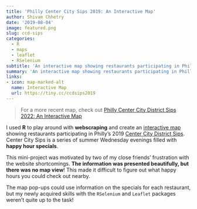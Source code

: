 ```yaml
---
title: 'Philly Center City Sips 2019: An Interactive Map'
author: Shivam Chhetry
date: '2019-08-04'
image: featured.png
slug: ccd-sips
categories:
  - R
  - maps
  - leaflet
  - RSelenium
subtitle: 'An interactive map showing restaurants participating in Philly’s Center City District Sips 2019.'
summary: 'An interactive map showing restaurants participating in Philly’s Center City District Sips 2019.'
links:
- icon: map-marked-alt
  name: Interactive Map
  url: https://tiny.cc/ccdsips2019
---
```


<script src="{{< blogdown/postref >}}index_files/htmlwidgets/htmlwidgets.js"></script>
<script src="{{< blogdown/postref >}}index_files/jquery/jquery.min.js"></script>
<link href="{{< blogdown/postref >}}index_files/leaflet/leaflet.css" rel="stylesheet" />
<script src="{{< blogdown/postref >}}index_files/leaflet/leaflet.js"></script>
<link href="{{< blogdown/postref >}}index_files/leafletfix/leafletfix.css" rel="stylesheet" />
<script src="{{< blogdown/postref >}}index_files/proj4/proj4.min.js"></script>
<script src="{{< blogdown/postref >}}index_files/Proj4Leaflet/proj4leaflet.js"></script>
<link href="{{< blogdown/postref >}}index_files/rstudio_leaflet/rstudio_leaflet.css" rel="stylesheet" />
<script src="{{< blogdown/postref >}}index_files/leaflet-binding/leaflet.js"></script>
<script src="{{< blogdown/postref >}}index_files/leaflet-providers/leaflet-providers_1.9.0.js"></script>
<script src="{{< blogdown/postref >}}index_files/leaflet-providers-plugin/leaflet-providers-plugin.js"></script>
<link href="{{< blogdown/postref >}}index_files/lfx-fullscreen/lfx-fullscreen-prod.css" rel="stylesheet" />
<script src="{{< blogdown/postref >}}index_files/lfx-fullscreen/lfx-fullscreen-prod.js"></script>

> For a more recent map, check out [Philly Center City District Sips 2022: An Interactive Map](/blog/2022-ccd-sips/)

I used **R** to play around with **webscraping** and create an [interactive map](http://tiny.cc/ccdsips2019) showing restaurants participating in Philly’s 2019 [Center City District Sips](https://web.archive.org/web/20190625050339/https://centercityphila.org/explore-center-city/ccdsips). Center City Sips is a series of summer Wednesday evenings filled with **happy hour specials**.

This mini-project was motivated by two of my close friends’ frustration with the website shortcomings. **The information was presented beautifully, but there was no map view**! This made it difficult to figure out what happy hours you could check out nearby.

The map pop-ups could use information on the specials for each restaurant, but my newly acquired skills with the `RSelenium` and `Leaflet` packages weren’t quite up to the task!

<!--<div style="align: center; margin-left: -150px;"> <iframe src="CCDSips2019.html" width="1000px" height="900px" frameborder="0"></iframe> </div>-->
<div id="htmlwidget-1" style="width:100%;height:480px;" class="leaflet html-widget"></div>
<script type="application/json" data-for="htmlwidget-1">{"x":{"options":{"crs":{"crsClass":"L.CRS.EPSG3857","code":null,"proj4def":null,"projectedBounds":null,"options":{}},"fullscreenControl":{"position":"topleft","pseudoFullscreen":false}},"calls":[{"method":"addCircles","args":[[39.9499059,39.9501977,39.9507775,39.948896,39.9514528,39.9467246,39.951728,39.9506007,39.954055,39.950734,39.9489334,39.9490852,39.9484223,39.9482572,39.9500946,39.950472,39.9520979,39.9511992,39.948589,39.9554408,39.9511145,39.9495163,39.9547003,39.954703,39.9556951,39.9557404,39.9519308,39.948294,39.9491023,39.951001,39.9524886,39.954126,39.9492225,39.9482572,39.952616,39.948588,39.949742,39.9505151,39.9484988,39.9515219,39.9506506,39.9512789,39.9521961,39.9505301,39.947687,39.9485389,39.9502943,39.9516839,39.9556688,39.9518233,39.9492661,39.9502786,39.9496529,39.9468512,39.9559201,39.948462,39.9503869,39.9529111,39.9489949,39.9543942],[-75.1615181,-75.1666453,-75.1683832,-75.1611319,-75.16428,-75.1652166,-75.160437,-75.1703389,-75.1575729,-75.174269,-75.1595088,-75.1678993,-75.1692901,-75.1666681,-75.1610364,-75.1625679,-75.1748987,-75.1706583,-75.1639661,-75.1665085,-75.17157,-75.1617205,-75.1718208,-75.1684962,-75.1698145,-75.1683553,-75.1704529,-75.1519511,-75.1543329,-75.16874,-75.1651258,-75.1736619,-75.1531472,-75.1666681,-75.159445,-75.1658929,-75.160578,-75.1693813,-75.1631093,-75.1667137,-75.1668022,-75.1695181,-75.1595214,-75.1668181,-75.1665446,-75.1620259,-75.150981,-75.1595201,-75.1708177,-75.173394,-75.1524885,-75.1669645,-75.1517006,-75.1623589,-75.1683168,-75.162526,-75.1671925,-75.1710457,-75.1663033,-75.1698496],8,null,null,{"interactive":true,"className":"","stroke":true,"color":"olivedrab","weight":5,"opacity":0.5,"fill":true,"fillColor":"olivedrab","fillOpacity":0.6},["<h2 style='border-bottom: thin dotted #43464C;\n    padding-bottom:4px; margin-bottom:4px;\n    font-family: Tahoma, Geneva, sans-serif;\n    color:#43464C;'> 1225 Raw Sushi and Sake Lounge <\/h2>\n    <h3 style=font-family: Tahoma, Geneva, sans-serif;\n    color:#9197A6;'> 1225 Sansom St, Philadelphia, PA 19102 <\/h3>","<h2 style='border-bottom: thin dotted #43464C;\n    padding-bottom:4px; margin-bottom:4px;\n    font-family: Tahoma, Geneva, sans-serif;\n    color:#43464C;'> 1518 Bar and Grill <\/h2>\n    <h3 style=font-family: Tahoma, Geneva, sans-serif;\n    color:#9197A6;'> 1518 Sansom St, Philadelphia, PA 19102 <\/h3>","<h2 style='border-bottom: thin dotted #43464C;\n    padding-bottom:4px; margin-bottom:4px;\n    font-family: Tahoma, Geneva, sans-serif;\n    color:#43464C;'> Abe Fisher <\/h2>\n    <h3 style=font-family: Tahoma, Geneva, sans-serif;\n    color:#9197A6;'> 1623 Sansom St, Philadephia, PA 19103 <\/h3>","<h2 style='border-bottom: thin dotted #43464C;\n    padding-bottom:4px; margin-bottom:4px;\n    font-family: Tahoma, Geneva, sans-serif;\n    color:#43464C;'> Aki Nom Nom <\/h2>\n    <h3 style=font-family: Tahoma, Geneva, sans-serif;\n    color:#9197A6;'> 1210 Walnut St, Philadelphia, PA 19107 <\/h3>","<h2 style='border-bottom: thin dotted #43464C;\n    padding-bottom:4px; margin-bottom:4px;\n    font-family: Tahoma, Geneva, sans-serif;\n    color:#43464C;'> Aqimero <\/h2>\n    <h3 style=font-family: Tahoma, Geneva, sans-serif;\n    color:#9197A6;'> 10 S Broad St, Philadephia, PA 19102 <\/h3>","<h2 style='border-bottom: thin dotted #43464C;\n    padding-bottom:4px; margin-bottom:4px;\n    font-family: Tahoma, Geneva, sans-serif;\n    color:#43464C;'> Balcony Bar at the Kimmel Center <\/h2>\n    <h3 style=font-family: Tahoma, Geneva, sans-serif;\n    color:#9197A6;'> 300 S Broad St, Philadelphia, PA 19102 <\/h3>","<h2 style='border-bottom: thin dotted #43464C;\n    padding-bottom:4px; margin-bottom:4px;\n    font-family: Tahoma, Geneva, sans-serif;\n    color:#43464C;'> Bank and Bourbon <\/h2>\n    <h3 style=font-family: Tahoma, Geneva, sans-serif;\n    color:#9197A6;'> 1200 Market St, Philadephia, PA 19107 <\/h3>","<h2 style='border-bottom: thin dotted #43464C;\n    padding-bottom:4px; margin-bottom:4px;\n    font-family: Tahoma, Geneva, sans-serif;\n    color:#43464C;'> Bar Bombon <\/h2>\n    <h3 style=font-family: Tahoma, Geneva, sans-serif;\n    color:#9197A6;'> 133 S 18th St, Philadephia, PA 19103 <\/h3>","<h2 style='border-bottom: thin dotted #43464C;\n    padding-bottom:4px; margin-bottom:4px;\n    font-family: Tahoma, Geneva, sans-serif;\n    color:#43464C;'> Bar-Ly Chinatown <\/h2>\n    <h3 style=font-family: Tahoma, Geneva, sans-serif;\n    color:#9197A6;'> 101 N 11th St, Philadelphia, PA 19107 <\/h3>","<h2 style='border-bottom: thin dotted #43464C;\n    padding-bottom:4px; margin-bottom:4px;\n    font-family: Tahoma, Geneva, sans-serif;\n    color:#43464C;'> The Bards Irish Restaurant <\/h2>\n    <h3 style=font-family: Tahoma, Geneva, sans-serif;\n    color:#9197A6;'> 2013 Walnut St, Philadelphia, PA 19103 <\/h3>","<h2 style='border-bottom: thin dotted #43464C;\n    padding-bottom:4px; margin-bottom:4px;\n    font-family: Tahoma, Geneva, sans-serif;\n    color:#43464C;'> BareBurger <\/h2>\n    <h3 style=font-family: Tahoma, Geneva, sans-serif;\n    color:#9197A6;'> 1109 Walnut St, Philadelphia, PA 19106 <\/h3>","<h2 style='border-bottom: thin dotted #43464C;\n    padding-bottom:4px; margin-bottom:4px;\n    font-family: Tahoma, Geneva, sans-serif;\n    color:#43464C;'> Bellini Grill <\/h2>\n    <h3 style=font-family: Tahoma, Geneva, sans-serif;\n    color:#9197A6;'> 220 S 16th St, Philadelphia, PA 19102 <\/h3>","<h2 style='border-bottom: thin dotted #43464C;\n    padding-bottom:4px; margin-bottom:4px;\n    font-family: Tahoma, Geneva, sans-serif;\n    color:#43464C;'> The Black Sheep <\/h2>\n    <h3 style=font-family: Tahoma, Geneva, sans-serif;\n    color:#9197A6;'> 247 S 17th St, Philadelphia, PA 19103 <\/h3>","<h2 style='border-bottom: thin dotted #43464C;\n    padding-bottom:4px; margin-bottom:4px;\n    font-family: Tahoma, Geneva, sans-serif;\n    color:#43464C;'> Blume <\/h2>\n    <h3 style=font-family: Tahoma, Geneva, sans-serif;\n    color:#9197A6;'> 1500 Locust Street, Philadelphia, PA, 19102 <\/h3>","<h2 style='border-bottom: thin dotted #43464C;\n    padding-bottom:4px; margin-bottom:4px;\n    font-family: Tahoma, Geneva, sans-serif;\n    color:#43464C;'> Brickwall Tavern <\/h2>\n    <h3 style=font-family: Tahoma, Geneva, sans-serif;\n    color:#9197A6;'> 1213 Sansom Street, Philadelphia, PA 19107 <\/h3>","<h2 style='border-bottom: thin dotted #43464C;\n    padding-bottom:4px; margin-bottom:4px;\n    font-family: Tahoma, Geneva, sans-serif;\n    color:#43464C;'> Brü Craft & Wurst <\/h2>\n    <h3 style=font-family: Tahoma, Geneva, sans-serif;\n    color:#9197A6;'> 1318 Chestnut St, Philadelphia, PA 19107 <\/h3>","<h2 style='border-bottom: thin dotted #43464C;\n    padding-bottom:4px; margin-bottom:4px;\n    font-family: Tahoma, Geneva, sans-serif;\n    color:#43464C;'> Butcher Bar <\/h2>\n    <h3 style=font-family: Tahoma, Geneva, sans-serif;\n    color:#9197A6;'> 2034 Chestnut St, Philadelphia PA 19103 <\/h3>","<h2 style='border-bottom: thin dotted #43464C;\n    padding-bottom:4px; margin-bottom:4px;\n    font-family: Tahoma, Geneva, sans-serif;\n    color:#43464C;'> Byblos Restaurant and Bar <\/h2>\n    <h3 style=font-family: Tahoma, Geneva, sans-serif;\n    color:#9197A6;'> 116 S 18th St, Philadelphia, PA 19103 <\/h3>","<h2 style='border-bottom: thin dotted #43464C;\n    padding-bottom:4px; margin-bottom:4px;\n    font-family: Tahoma, Geneva, sans-serif;\n    color:#43464C;'> CAMBRiA hotel/Treble & Bass Lobby Bar <\/h2>\n    <h3 style=font-family: Tahoma, Geneva, sans-serif;\n    color:#9197A6;'> 219 S Broad Street, Philadelphia, PA 19107 <\/h3>","<h2 style='border-bottom: thin dotted #43464C;\n    padding-bottom:4px; margin-bottom:4px;\n    font-family: Tahoma, Geneva, sans-serif;\n    color:#43464C;'> Capriccio Café and Bar <\/h2>\n    <h3 style=font-family: Tahoma, Geneva, sans-serif;\n    color:#9197A6;'> 110 N 16th St, Philadelphia PA, 19102 <\/h3>","<h2 style='border-bottom: thin dotted #43464C;\n    padding-bottom:4px; margin-bottom:4px;\n    font-family: Tahoma, Geneva, sans-serif;\n    color:#43464C;'> Cavanaugh's Rittenhouse <\/h2>\n    <h3 style=font-family: Tahoma, Geneva, sans-serif;\n    color:#9197A6;'> 1823 Sansom St, Philadelphia, PA 19103 <\/h3>","<h2 style='border-bottom: thin dotted #43464C;\n    padding-bottom:4px; margin-bottom:4px;\n    font-family: Tahoma, Geneva, sans-serif;\n    color:#43464C;'> Charlie was a sinner. <\/h2>\n    <h3 style=font-family: Tahoma, Geneva, sans-serif;\n    color:#9197A6;'> 131 S 13th St, Philadephia, PA 19107 <\/h3>","<h2 style='border-bottom: thin dotted #43464C;\n    padding-bottom:4px; margin-bottom:4px;\n    font-family: Tahoma, Geneva, sans-serif;\n    color:#43464C;'> Chima Brazilian Steakhouse <\/h2>\n    <h3 style=font-family: Tahoma, Geneva, sans-serif;\n    color:#9197A6;'> 1901 John F Kennedy Blvd, Philadelphia, PA 19103 <\/h3>","<h2 style='border-bottom: thin dotted #43464C;\n    padding-bottom:4px; margin-bottom:4px;\n    font-family: Tahoma, Geneva, sans-serif;\n    color:#43464C;'> Chops Restaurant- NO LONGER PARTICIPATING <\/h2>\n    <h3 style=font-family: Tahoma, Geneva, sans-serif;\n    color:#9197A6;'> 1701 John F Kennedy Blvd, Philadephia, PA 19103 <\/h3>","<h2 style='border-bottom: thin dotted #43464C;\n    padding-bottom:4px; margin-bottom:4px;\n    font-family: Tahoma, Geneva, sans-serif;\n    color:#43464C;'> City Tap House Logan Square <\/h2>\n    <h3 style=font-family: Tahoma, Geneva, sans-serif;\n    color:#9197A6;'> 2 Logan Square, Philadelphia, PA 19103 <\/h3>","<h2 style='border-bottom: thin dotted #43464C;\n    padding-bottom:4px; margin-bottom:4px;\n    font-family: Tahoma, Geneva, sans-serif;\n    color:#43464C;'> Con Murphy's Irish Pub <\/h2>\n    <h3 style=font-family: Tahoma, Geneva, sans-serif;\n    color:#9197A6;'> 1700 Ben Franklin Pkwy, Philadelphia, PA 19103 <\/h3>","<h2 style='border-bottom: thin dotted #43464C;\n    padding-bottom:4px; margin-bottom:4px;\n    font-family: Tahoma, Geneva, sans-serif;\n    color:#43464C;'> Continental Midtown <\/h2>\n    <h3 style=font-family: Tahoma, Geneva, sans-serif;\n    color:#9197A6;'> 1801 Chestnut Street, Philadelphia, PA 19103 <\/h3>","<h2 style='border-bottom: thin dotted #43464C;\n    padding-bottom:4px; margin-bottom:4px;\n    font-family: Tahoma, Geneva, sans-serif;\n    color:#43464C;'> Cooperage Wine & Whiskey Bar <\/h2>\n    <h3 style=font-family: Tahoma, Geneva, sans-serif;\n    color:#9197A6;'> 601 Walnut St, Philadelphia, PA 19106 <\/h3>","<h2 style='border-bottom: thin dotted #43464C;\n    padding-bottom:4px; margin-bottom:4px;\n    font-family: Tahoma, Geneva, sans-serif;\n    color:#43464C;'> Craftsman Row Saloon <\/h2>\n    <h3 style=font-family: Tahoma, Geneva, sans-serif;\n    color:#9197A6;'> 112 S 8th St, Philadephia, PA 19107 <\/h3>","<h2 style='border-bottom: thin dotted #43464C;\n    padding-bottom:4px; margin-bottom:4px;\n    font-family: Tahoma, Geneva, sans-serif;\n    color:#43464C;'> Davio's Northern Italian Steakhouse <\/h2>\n    <h3 style=font-family: Tahoma, Geneva, sans-serif;\n    color:#9197A6;'> 111 S 17th St, Philadelphia, PA 19103 <\/h3>","<h2 style='border-bottom: thin dotted #43464C;\n    padding-bottom:4px; margin-bottom:4px;\n    font-family: Tahoma, Geneva, sans-serif;\n    color:#43464C;'> Dilworth Park Caf‎é <\/h2>\n    <h3 style=font-family: Tahoma, Geneva, sans-serif;\n    color:#9197A6;'> 1 S 15th St, Philadephia, PA 19102 <\/h3>","<h2 style='border-bottom: thin dotted #43464C;\n    padding-bottom:4px; margin-bottom:4px;\n    font-family: Tahoma, Geneva, sans-serif;\n    color:#43464C;'> DuJour Caf‎é & Bar- NO LONGER PARTICIPATING <\/h2>\n    <h3 style=font-family: Tahoma, Geneva, sans-serif;\n    color:#9197A6;'> 2001 Market St, Philadephia, PA 19103 <\/h3>","<h2 style='border-bottom: thin dotted #43464C;\n    padding-bottom:4px; margin-bottom:4px;\n    font-family: Tahoma, Geneva, sans-serif;\n    color:#43464C;'> El Azteca Uno <\/h2>\n    <h3 style=font-family: Tahoma, Geneva, sans-serif;\n    color:#9197A6;'> 714 Chestnut St, Philadephia, PA 19106 <\/h3>","<h2 style='border-bottom: thin dotted #43464C;\n    padding-bottom:4px; margin-bottom:4px;\n    font-family: Tahoma, Geneva, sans-serif;\n    color:#43464C;'> Fado Irish Pub <\/h2>\n    <h3 style=font-family: Tahoma, Geneva, sans-serif;\n    color:#9197A6;'> 1500 Locust Street, Philadelphia, PA 19102 <\/h3>","<h2 style='border-bottom: thin dotted #43464C;\n    padding-bottom:4px; margin-bottom:4px;\n    font-family: Tahoma, Geneva, sans-serif;\n    color:#43464C;'> Field House <\/h2>\n    <h3 style=font-family: Tahoma, Geneva, sans-serif;\n    color:#9197A6;'> 1150 Filbert St, Philadelphia, PA 19107 <\/h3>","<h2 style='border-bottom: thin dotted #43464C;\n    padding-bottom:4px; margin-bottom:4px;\n    font-family: Tahoma, Geneva, sans-serif;\n    color:#43464C;'> Fine Palate <\/h2>\n    <h3 style=font-family: Tahoma, Geneva, sans-serif;\n    color:#9197A6;'> 231 S. 15th St, Philadephia, PA 19102 <\/h3>","<h2 style='border-bottom: thin dotted #43464C;\n    padding-bottom:4px; margin-bottom:4px;\n    font-family: Tahoma, Geneva, sans-serif;\n    color:#43464C;'> Finn McCools Ale House <\/h2>\n    <h3 style=font-family: Tahoma, Geneva, sans-serif;\n    color:#9197A6;'> 118 S 12th St, Philadelphia, PA 19107 <\/h3>","<h2 style='border-bottom: thin dotted #43464C;\n    padding-bottom:4px; margin-bottom:4px;\n    font-family: Tahoma, Geneva, sans-serif;\n    color:#43464C;'> The Foodery Rittenhouse <\/h2>\n    <h3 style=font-family: Tahoma, Geneva, sans-serif;\n    color:#9197A6;'> 1710 Sansom St, Philadephia, PA 19103 <\/h3>","<h2 style='border-bottom: thin dotted #43464C;\n    padding-bottom:4px; margin-bottom:4px;\n    font-family: Tahoma, Geneva, sans-serif;\n    color:#43464C;'> Franky Bradley's <\/h2>\n    <h3 style=font-family: Tahoma, Geneva, sans-serif;\n    color:#9197A6;'> 1320 Chancellor St, Philadephia, PA 19107 <\/h3>","<h2 style='border-bottom: thin dotted #43464C;\n    padding-bottom:4px; margin-bottom:4px;\n    font-family: Tahoma, Geneva, sans-serif;\n    color:#43464C;'> Giovani's Bar & Grill <\/h2>\n    <h3 style=font-family: Tahoma, Geneva, sans-serif;\n    color:#9197A6;'> 1533 Chestnut St, Philadephia, PA 19102 <\/h3>","<h2 style='border-bottom: thin dotted #43464C;\n    padding-bottom:4px; margin-bottom:4px;\n    font-family: Tahoma, Geneva, sans-serif;\n    color:#43464C;'> Giuseppe and Sons <\/h2>\n    <h3 style=font-family: Tahoma, Geneva, sans-serif;\n    color:#9197A6;'> 1523 Sansom Street, Philadelphia, PA 19102 <\/h3>","<h2 style='border-bottom: thin dotted #43464C;\n    padding-bottom:4px; margin-bottom:4px;\n    font-family: Tahoma, Geneva, sans-serif;\n    color:#43464C;'> Gran Caffe L'Aquila <\/h2>\n    <h3 style=font-family: Tahoma, Geneva, sans-serif;\n    color:#9197A6;'> 1716 Chestnut St, Philadephia, PA 19103 <\/h3>","<h2 style='border-bottom: thin dotted #43464C;\n    padding-bottom:4px; margin-bottom:4px;\n    font-family: Tahoma, Geneva, sans-serif;\n    color:#43464C;'> Hard Rock Cafe <\/h2>\n    <h3 style=font-family: Tahoma, Geneva, sans-serif;\n    color:#9197A6;'> 1113 Market St, Philadelphia, PA 19107 <\/h3>","<h2 style='border-bottom: thin dotted #43464C;\n    padding-bottom:4px; margin-bottom:4px;\n    font-family: Tahoma, Geneva, sans-serif;\n    color:#43464C;'> Harp & Crown <\/h2>\n    <h3 style=font-family: Tahoma, Geneva, sans-serif;\n    color:#9197A6;'> 1525 Sansom Street, Philadelphia, PA, 19102 <\/h3>","<h2 style='border-bottom: thin dotted #43464C;\n    padding-bottom:4px; margin-bottom:4px;\n    font-family: Tahoma, Geneva, sans-serif;\n    color:#43464C;'> Howl at the Moon <\/h2>\n    <h3 style=font-family: Tahoma, Geneva, sans-serif;\n    color:#9197A6;'> 258 S 15th St, Philadelphia, PA 19102 <\/h3>","<h2 style='border-bottom: thin dotted #43464C;\n    padding-bottom:4px; margin-bottom:4px;\n    font-family: Tahoma, Geneva, sans-serif;\n    color:#43464C;'> Indeblue <\/h2>\n    <h3 style=font-family: Tahoma, Geneva, sans-serif;\n    color:#9197A6;'> 205 S. 13th St, Philadelphia, PA 19107 <\/h3>","<h2 style='border-bottom: thin dotted #43464C;\n    padding-bottom:4px; margin-bottom:4px;\n    font-family: Tahoma, Geneva, sans-serif;\n    color:#43464C;'> Independence Beer Garden <\/h2>\n    <h3 style=font-family: Tahoma, Geneva, sans-serif;\n    color:#9197A6;'> 100 S Independence Mall W, Philadelphia, PA 19106 <\/h3>","<h2 style='border-bottom: thin dotted #43464C;\n    padding-bottom:4px; margin-bottom:4px;\n    font-family: Tahoma, Geneva, sans-serif;\n    color:#43464C;'> Iron Hill Brewery & Restaurant <\/h2>\n    <h3 style=font-family: Tahoma, Geneva, sans-serif;\n    color:#9197A6;'> 1150 Market Street, Philadelphia, PA 19107 <\/h3>","<h2 style='border-bottom: thin dotted #43464C;\n    padding-bottom:4px; margin-bottom:4px;\n    font-family: Tahoma, Geneva, sans-serif;\n    color:#43464C;'> James <\/h2>\n    <h3 style=font-family: Tahoma, Geneva, sans-serif;\n    color:#9197A6;'> 1835 Arch St, Philadelphia, PA, 19103 <\/h3>","<h2 style='border-bottom: thin dotted #43464C;\n    padding-bottom:4px; margin-bottom:4px;\n    font-family: Tahoma, Geneva, sans-serif;\n    color:#43464C;'> Jane G's Restaurant <\/h2>\n    <h3 style=font-family: Tahoma, Geneva, sans-serif;\n    color:#9197A6;'> 1930 Chestnut St, Philadelphia, PA 19103 <\/h3>","<h2 style='border-bottom: thin dotted #43464C;\n    padding-bottom:4px; margin-bottom:4px;\n    font-family: Tahoma, Geneva, sans-serif;\n    color:#43464C;'> Jones <\/h2>\n    <h3 style=font-family: Tahoma, Geneva, sans-serif;\n    color:#9197A6;'> 700 Chestnut Street, Philadelphia, PA 19106 <\/h3>","<h2 style='border-bottom: thin dotted #43464C;\n    padding-bottom:4px; margin-bottom:4px;\n    font-family: Tahoma, Geneva, sans-serif;\n    color:#43464C;'> Ladder 15 <\/h2>\n    <h3 style=font-family: Tahoma, Geneva, sans-serif;\n    color:#9197A6;'> 1528 Sansom St, Philadelphia, PA 19102 <\/h3>","<h2 style='border-bottom: thin dotted #43464C;\n    padding-bottom:4px; margin-bottom:4px;\n    font-family: Tahoma, Geneva, sans-serif;\n    color:#43464C;'> LaScala's <\/h2>\n    <h3 style=font-family: Tahoma, Geneva, sans-serif;\n    color:#9197A6;'> 615 Chestnut St, Philadelphia, PA 19106 <\/h3>","<h2 style='border-bottom: thin dotted #43464C;\n    padding-bottom:4px; margin-bottom:4px;\n    font-family: Tahoma, Geneva, sans-serif;\n    color:#43464C;'> Libertine <\/h2>\n    <h3 style=font-family: Tahoma, Geneva, sans-serif;\n    color:#9197A6;'> 261 S. 13th St, Philadelphia, PA 19107 <\/h3>","<h2 style='border-bottom: thin dotted #43464C;\n    padding-bottom:4px; margin-bottom:4px;\n    font-family: Tahoma, Geneva, sans-serif;\n    color:#43464C;'> Mace's Crossing <\/h2>\n    <h3 style=font-family: Tahoma, Geneva, sans-serif;\n    color:#9197A6;'> 1714 Cherry St, Philadelphia, PA 19103 <\/h3>","<h2 style='border-bottom: thin dotted #43464C;\n    padding-bottom:4px; margin-bottom:4px;\n    font-family: Tahoma, Geneva, sans-serif;\n    color:#43464C;'> Maison 208 <\/h2>\n    <h3 style=font-family: Tahoma, Geneva, sans-serif;\n    color:#9197A6;'> 208 S 13th St, Philadelphia, PA 19107 <\/h3>","<h2 style='border-bottom: thin dotted #43464C;\n    padding-bottom:4px; margin-bottom:4px;\n    font-family: Tahoma, Geneva, sans-serif;\n    color:#43464C;'> Marathon 16th & Sansom <\/h2>\n    <h3 style=font-family: Tahoma, Geneva, sans-serif;\n    color:#9197A6;'> 121 S 16th St, Philadelphia, PA 19102 <\/h3>","<h2 style='border-bottom: thin dotted #43464C;\n    padding-bottom:4px; margin-bottom:4px;\n    font-family: Tahoma, Geneva, sans-serif;\n    color:#43464C;'> Marathon 19th & Market <\/h2>\n    <h3 style=font-family: Tahoma, Geneva, sans-serif;\n    color:#9197A6;'> 1818 Market St, Philadelphia, PA 19103 <\/h3>","<h2 style='border-bottom: thin dotted #43464C;\n    padding-bottom:4px; margin-bottom:4px;\n    font-family: Tahoma, Geneva, sans-serif;\n    color:#43464C;'> Max Brenner Philadelphia <\/h2>\n    <h3 style=font-family: Tahoma, Geneva, sans-serif;\n    color:#9197A6;'> 1500 Walnut St, Philadelphia, PA 19102 <\/h3>","<h2 style='border-bottom: thin dotted #43464C;\n    padding-bottom:4px; margin-bottom:4px;\n    font-family: Tahoma, Geneva, sans-serif;\n    color:#43464C;'> Misconduct Tavern <\/h2>\n    <h3 style=font-family: Tahoma, Geneva, sans-serif;\n    color:#9197A6;'> 1801 John F Kennedy Blvd, Philadephia, PA 19103 <\/h3>"],null,null,{"interactive":false,"permanent":false,"direction":"auto","opacity":1,"offset":[0,0],"textsize":"10px","textOnly":false,"className":"","sticky":true},null,null]},{"method":"addProviderTiles","args":["CartoDB.Positron",null,null,{"errorTileUrl":"","noWrap":false,"detectRetina":false}]},{"method":"addMarkers","args":[39.950875125,-75.1649743666667,null,null,null,{"interactive":true,"draggable":false,"keyboard":true,"title":"","alt":"","zIndexOffset":0,"opacity":1,"riseOnHover":false,"riseOffset":250},"<h1 style='border-bottom: thin dotted #43464C;\n    padding-bottom:4px; margin-bottom:4px;\n    font-family: Tahoma, Geneva, sans-serif;\n    color:#43464C;'> Center City District Sips 2019 <\/h1>\n    <span style='color:#9197A6;'> Philadelphia, PA <br>",null,null,null,null,{"interactive":false,"permanent":false,"direction":"auto","opacity":1,"offset":[0,0],"textsize":"10px","textOnly":false,"className":"","sticky":true},null]}],"limits":{"lat":[39.9467246,39.9559201],"lng":[-75.1748987,-75.150981]},"setView":[[39.950875125,-75.1649743666667],17,[]]},"evals":[],"jsHooks":[]}</script>
